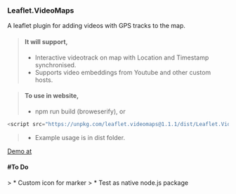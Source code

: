 <h3>Leaflet.VideoMaps</h3>

<p> A leaflet plugin for adding videos with GPS tracks to the map. </p>

> #### It will support,
>
> - Interactive videotrack on map with Location and Timestamp synchronised.
> - Supports video embeddings from Youtube and other custom hosts.

> #### To use in website,
>
> - npm run build (broweserify), or
```Javascript
<script src="https://unpkg.com/leaflet.videomaps@1.1.1/dist/Leaflet.VideoMaps.js"></script>
```
> - Example usage is in dist folder.


[Demo at](https://sriramreddym.github.io/Leaflet.VideoMaps/dist/)


<h4>#To Do</h4>
> * Custom icon for marker
> * Test as native node.js package
